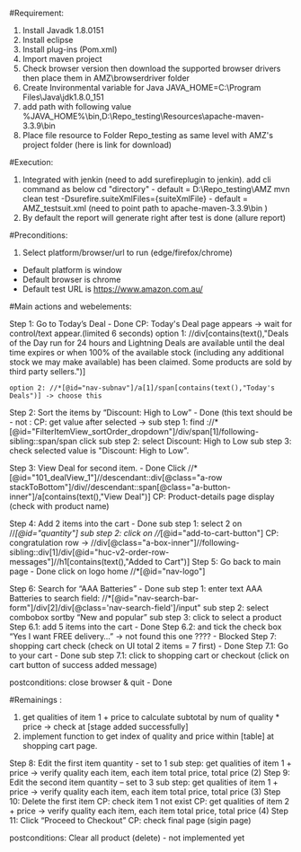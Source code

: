#Requirement:
1. Install Javadk 1.8.0151
2. Install eclipse
3. Install plug-ins (Pom.xml)
4. Import maven project
5. Check browser version then download the supported browser drivers then place them in AMZ\browserdriver folder
6. Create Invironmental variable for Java 
JAVA_HOME=C:\Program Files\Java\jdk1.8.0_151
7. add path with following value
%JAVA_HOME%\bin,D:\Repo_testing\Resources\apache-maven-3.3.9\bin
8. Place file resource to Folder Repo_testing as same level with AMZ's project folder (here is link for download)

#Execution:
1. Integrated with jenkin (need to add surefireplugin to jenkin). add cli command as below
cd "directory" - default = D:\Repo_testing\AMZ
mvn clean test -Dsurefire.suiteXmlFiles={suiteXmlFile} - default = AMZ_testsuit.xml (need to point path to apache-maven-3.3.9\bin )
2. By default the report will generate right after test is done (allure report)

#Preconditions: 
1. Select platform/browser/url to run (edge/firefox/chrome)
- Default platform is window
- Default browser is chrome
- Default test URL is https://www.amazon.com.au/

#Main actions and webelements:

Step 1: Go to Today’s Deal - Done
	CP: Today's Deal page appears -> wait for control/text appear.(limited 6 seconds)
	option 1: //div[contains(text(),"Deals of the Day run for 24 hours and
	Lightning Deals are available until the deal time expires or when 100% of the
	available stock (including any additional stock we may make available) has
	been claimed. Some products are sold by third party sellers.")]
	
	option 2: //*[@id="nav-subnav"]/a[1]/span[contains(text(),"Today's Deals")] -> choose this

Step 2: Sort the items by “Discount: High to Low” - Done (this text should be - not :
	CP: get value after selected ->
			sub step 1: find ://*[@id="FilterItemView_sortOrder_dropdown"]/div/span[1]/following-sibling::span/span
		click
			sub step 2: select Discount: High to Low
			sub step 3: check selected value is "Discount: High to Low".

Step 3: View Deal for second item. - Done
		Click //*[@id="101_dealView_1"]//descendant::div[@class="a-row stackToBottom"]/div//descendant::span[@class="a-button-inner"]/a[contains(text(),"View Deal")]
	CP: Product-details page display (check with product name)

Step 4: Add 2 items into the cart - Done
			sub step 1: select 2 on //*[@id="quantity"]
			sub step 2: click on //*[@id="add-to-cart-button"]
		CP: congratulation row -> //div[@class="a-box-inner"]//following-sibling::div[1]/div[@id="huc-v2-order-row-messages"]//h1[contains(text(),"Added to Cart")]
Step 5: Go back to main page - Done
		click on logo home //*[@id="nav-logo"]

Step 6: Search for “AAA Batteries” - Done
			sub step 1: enter text AAA Batteries to search field: //*[@id=\"nav-search-bar-form\"]/div[2]/div[@class='nav-search-field']/input"
			sub step 2: select combobox sortby “New and popular”
			sub step 3: click to select a product
		Step 6.1: add 5 items into the cart - Done
		Step 6.2: and tick the check box “Yes I want FREE delivery…” -> not found this one ???? - Blocked
Step 7: shopping cart check (check on UI total 2 items = 7 first) - Done
		Step 7.1: Go to your cart - Done
		sub step 7.1: click to shopping cart or checkout (click on cart button of success added message)
	
postconditions:	
close browser & quit - Done
	
#Remainings :	
1. get qualities of item 1 + price to calculate subtotal by num of quality * price -> check at [stage added successfully]
2. implement function to get index of quality and price within [table] at shopping cart page.

Step 8: Edit the first item quantity - set to 1
	    sub step: get qualities of item 1 + price -> verify quality each item, each item total price, total price (2)
Step 9: Edit the second item quantity – set to 3
		sub step: get qualities of item 1 + price -> verify quality each item, each item total price, total price (3)
Step 10: Delete the first item
		CP: check item 1 not exist
		CP: get qualities of item 2 + price -> verify quality each item, each item total price, total price (4)
Step 11: Click “Proceed to Checkout”
		CP: check final page (sigin page)

postconditions:
Clear all product (delete) - not implemented yet
